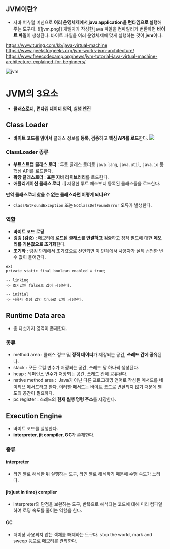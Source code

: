 ## JVM이란?
- 자바 버츄얼 머신으로 **여러 운영체제에서 java application을 런타임으로 실행**해주는 도구다.
![[jvm.png]]
개발자가 작성한 java 파일을 컴파일러가 변환하면 **바이트 파일**이 생성된다. 바이트 파일을 여러 운영체제에 맞게 실행하는 것이 **jvm**이다.


https://www.turing.com/kb/java-virtual-machine
https://www.geeksforgeeks.org/jvm-works-jvm-architecture/
https://www.freecodecamp.org/news/jvm-tutorial-java-virtual-machine-architecture-explained-for-beginners/

![jvm](https://www.freecodecamp.org/news/content/images/2021/01/image-39.png)


# JVM의 3요소
- **클래스로더, 런타임 데이터 영역, 실행 엔진**

## Class Loader
- **바이트 코드를 읽어서** 클래스 정보를 **등록, 검증**하고 **핵심 API를 로드**한다.
![](https://www.freecodecamp.org/news/content/images/2021/01/image-40.png)

### ClassLoader 종류
- **부트스트랩 클래스 로더** : 루트 클래스 로더로 `java.lang`, `java.util`, `java.io` 등 핵심 API를 로드한다.
- **확장 클래스로더** : **표준 자바 라이브러리**를 로드한다.
- **애플리케이션 클래스 로더** : 지정한 루트 패스부터 등록된 클래스들을 로드한다.

**만약 클래스로더 찾을 수 없는 클래스라면 어떻게 되나요?**
- `ClassNotFoundException` 또는 `NoClassDefFoundError` 오류가 발생한다.

### 역할
- **바이트 코드 로딩**
- **링킹 (검증)** : 메모리에 **로드된 클래스를 연결하고 검증**하고 정적 필드에 대한 **메모리를 기본값으로 초기화**한다.
- **초기화** : 링킹 단계에서 초기값으로 선언되면 이 단계에서 사용자가 실제 선언한 변수 값이 들어간다.

```
ex)
private static final boolean enabled = true;

-- linking
-> 초기값인 false로 값이 세팅된다.

-- initial
-> 사용자 설정 값인 true로 값이 세팅된다.
```

## Runtime Data area
- 총 다섯가지 영역이 존재한다.

### 종류
- method area : 클래스 정보 및 **정적 데이터**가 저장되는 공간, **쓰레드 간에 공유**된다.
- stack : 모든 로컬 변수가 저장되는 공간, 쓰레드 당 하나씩 생성된다.
- heap : 레퍼런스 변수가 저장되는 공간, 쓰레드 간에 공유된다.
- native method area :  Java가 아닌 다른 프로그래밍 언어로 작성된 메서드를 네이티브 메서드라고 한다. 이러한 메서드는 바이트 코드로 변환되지 않기 때문에 별도의 공간이 필요하다.
- pc register : 스레드의 **현재 실행 명령 주소**를 저장한다. 

## Execution Engine
- 바이트 코드를 실행한다.
- **interpreter, jit compiler, GC**가 존재한다.
### 종류
#### interpreter
- 라인 별로 해석한 뒤 실행하는 도구, 라인 별로 해석하기 때문에 수행 속도가 느리다.
#### jit(just in time) compiler
- interpreter의 단점을 보완하는 도구, 반복으로 해석되는 코드에 대해 미리 컴파일하여 로딩 속도를 줄이는 역할을 한다.
#### GC
- 더이상 사용되지 않는 객체를 해제하는 도구다. stop the world, mark and sweep 등으로 메모리를 관리한다.